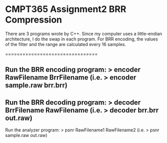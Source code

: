 CMPT365 Assignment2 BRR Compression
=======================================

There are 3 programs wrote by C++.
Since my computer uses a little-endian architecture, I do the swap in each program.
For BRR encoding, the values of the filter and the range are calculated every 16 samples.

================================

Run the BRR encoding program:
	> encoder RawFilename BrrFilename
	(i.e. > encoder sample.raw brr.brr)
----------------------------------
Run the BRR decoding program:
	> decoder BrrFilename RawFilename
	(i.e. > decoder brr.brr out.raw)
----------------------------------
Run the analyzer program:
	> psnr RawFilename1 RawFilename2
	(i.e. > psnr sample.raw out.raw)

